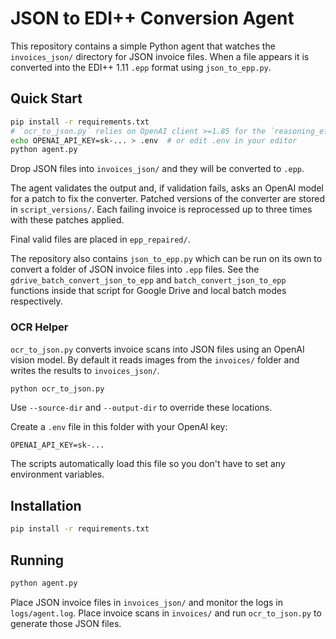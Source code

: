 # JSON to EDI++ Conversion Agent

This repository contains a simple Python agent that watches the `invoices_json/` directory
for JSON invoice files. When a file appears it is converted into the EDI++ 1.11 `.epp`
format using `json_to_epp.py`.

## Quick Start

```bash
pip install -r requirements.txt
# `ocr_to_json.py` relies on OpenAI client >=1.85 for the `reasoning_effort` option
echo OPENAI_API_KEY=sk-... > .env  # or edit .env in your editor
python agent.py
```

Drop JSON files into `invoices_json/` and they will be converted to `.epp`.

The agent validates the output and, if validation fails, asks an OpenAI model for a patch
to fix the converter. Patched versions of the converter are stored in `script_versions/`.
Each failing invoice is reprocessed up to three times with these patches applied.

Final valid files are placed in `epp_repaired/`.

The repository also contains `json_to_epp.py` which can be run on its own to
convert a folder of JSON invoice files into `.epp` files.  See the
`gdrive_batch_convert_json_to_epp` and `batch_convert_json_to_epp` functions
inside that script for Google Drive and local batch modes respectively.

### OCR Helper

`ocr_to_json.py` converts invoice scans into JSON files using an OpenAI vision
model. By default it reads images from the `invoices/` folder and writes the
results to `invoices_json/`.

```bash
python ocr_to_json.py
```

Use `--source-dir` and `--output-dir` to override these locations.

Create a `.env` file in this folder with your OpenAI key:

```
OPENAI_API_KEY=sk-...
```

The scripts automatically load this file so you don't have to set any
environment variables.

## Installation

```bash
pip install -r requirements.txt
```

## Running

```bash
python agent.py
```

Place JSON invoice files in `invoices_json/` and monitor the logs in `logs/agent.log`.
Place invoice scans in `invoices/` and run `ocr_to_json.py` to generate those JSON files.
